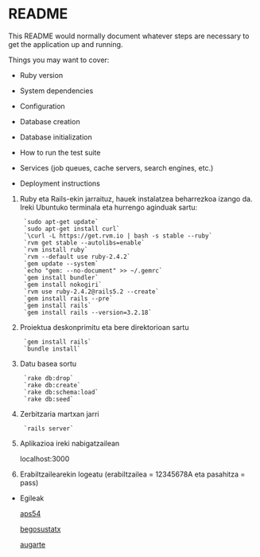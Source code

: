 # README

This README would normally document whatever steps are necessary to get the
application up and running.

Things you may want to cover:

* Ruby version

* System dependencies

* Configuration

* Database creation

* Database initialization

* How to run the test suite

* Services (job queues, cache servers, search engines, etc.)

* Deployment instructions

1. Ruby eta Rails-ekin jarraituz, hauek instalatzea beharrezkoa izango da. Ireki Ubuntuko terminala eta hurrengo aginduak sartu:

		`sudo apt-get update`
		`sudo apt-get install curl`
		`\curl -L https://get.rvm.io | bash -s stable --ruby`
		`rvm get stable --autolibs=enable`
		`rvm install ruby`
		`rvm --default use ruby-2.4.2`
		`gem update --system`
		`echo "gem: --no-document" >> ~/.gemrc`
		`gem install bundler`
		`gem install nokogiri`
		`rvm use ruby-2.4.2@rails5.2 --create`
		`gem install rails --pre`
		`gem install rails`
		`gem install rails --version=3.2.18`
	
2. Proiektua deskonprimitu eta bere direktorioan sartu

		`gem install rails`
		`bundle install`
	
3. Datu basea sortu

		`rake db:drop`
		`rake db:create`
		`rake db:schema:load`
		`rake db:seed`
	
4. Zerbitzaria martxan jarri

		`rails server`
	
5. Aplikazioa ireki nabigatzailean

  	localhost:3000
	
6. Erabiltzailearekin logeatu (erabiltzailea = 12345678A eta pasahitza = pass)

* Egileak

	[aps54](https://github.com/aps54)
	
	[begosustatx](https://github.com/begosustatx)
	
	[augarte](https://github.com/augarte)
